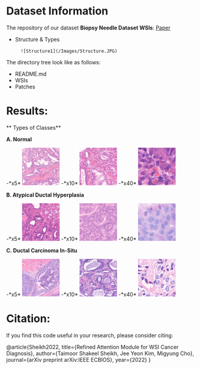# Dataset Information

The repository of our dataset **Biopsy Needle Dataset WSIs**: [Paper](https://example.com/)

- Structure & Types
		
		![Structure1](/Images/Structure.JPG)
		
The directory tree look like as follows:

- README.md
- WSIs
- Patches
  
# Results:

** Types of Classes**

**A. Normal**

<p float="left">
-*x5*  <img src="/Images/A-x5.png" width="100" height="100"" />
-*x10* <img src="/Images/A-x10.png" width="100" height="100"" /> 
-*x40* <img src="/Images/A-x40.png" width="100" height="100"" />
</p>

**B. Atypical Ductal Hyperplasia**

<p float="left">
-*x5*  <img src="/Images/B-x5.png" width="100" height="100"" />
-*x10* <img src="/Images/B-x10.png" width="100" height="100"" /> 
-*x40* <img src="/Images/B-x40.png" width="100" height="100"" />
</p>

**C. Ductal Carcinoma In-Situ**

<p float="left">
-*x5*  <img src="/Images/C-x5.png" width="100" height="100"" />
-*x10* <img src="/Images/C-x10.png" width="100" height="100"" /> 
-*x40* <img src="/Images/C-x40.png" width="100" height="100"" />
</p>

# Citation:

If you find this code useful in your research, please consider citing:

@article{Sheikh2022,
  title={Refined Attention Module for WSI Cancer Diagnosis},
  author={Taimoor Shakeel Sheikh, Jee Yeon Kim, Migyung Cho},
  journal={arXiv preprint arXiv:IEEE ECBIOS},
  year={2022}
}
